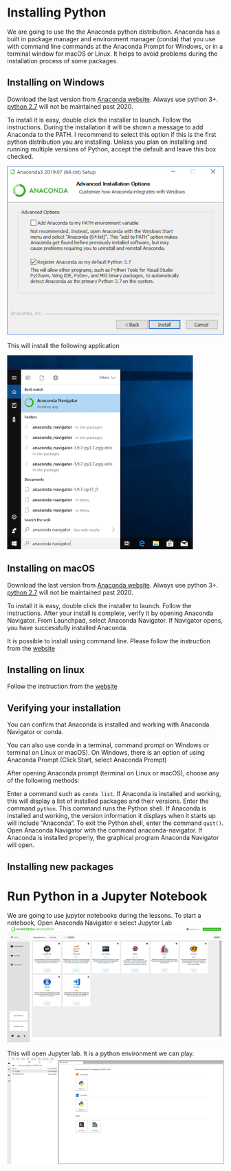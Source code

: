 # Installing Python

We are going to use the the Anaconda python distribution. Anaconda has a built in package manager and environment manager (conda) 
that you use with command line commands at the Anaconda Prompt for Windows, or in a terminal window for macOS or Linux.
It helps to avoid problems during the installation process of some packages. 

## Installing on Windows

Download the last version from [Anaconda website]( https://www.anaconda.com/distribution/#windows). Always use python 3+.
[python 2.7](https://pythonclock.org/) will not be maintained past 2020. 

To install it is easy, double click the installer to launch. Follow the instructions. During the installation it will be
shown a message to add Anaconda to the PATH. I recommend to select this option if this is the first python distribution
you are installing. Unless you plan on installing and running multiple versions of
Python, accept the default and leave this box checked.

![alt text](images/conda.png)

This will install the following application

![alt text](images/anaconda.png)

## Installing on macOS
 
Download the last version from [Anaconda website]( https://www.anaconda.com/downloads#macos). Always use python 3+.
[python 2.7](https://pythonclock.org/) will not be maintained past 2020. 

To install it is easy, double click the installer to launch. Follow the instructions. 
After your install is complete, verify it by opening Anaconda Navigator. From Launchpad, 
select Anaconda Navigator. If Navigator opens, you have successfully installed Anaconda. 


It is possible to install using command line. Please follow the instruction from the 
[website](https://docs.anaconda.com/anaconda/install/mac-os/)

## Installing on linux
Follow the instruction from the  [website](https://docs.anaconda.com/anaconda/install/linux/)

## Verifying your installation
You can confirm that Anaconda is installed and working with Anaconda Navigator or conda.

You can also use conda in a terminal, command prompt on Windows or terminal on Linux or macOS).
On Windows, there is an option of using Anaconda Prompt (Click Start, select Anaconda Prompt)

After opening Anaconda prompt (terminal on Linux or macOS), choose any of the following methods:

Enter a command such as `conda list`. If Anaconda is installed and working, this will display a 
list of installed packages and their versions.
Enter the command `python`. This command runs the Python shell.
 If Anaconda is installed and working, the version information it displays when it 
 starts up will include “Anaconda”. To exit the Python shell, enter the command `quit()`.
Open Anaconda Navigator with the command anaconda-navigator. 
If Anaconda is installed properly, the graphical program Anaconda Navigator will open.

## Installing new packages



# Run Python in a Jupyter Notebook

We are going to use jupyter notebooks during the lessons. To start a notebook, Open Anaconda 
Navigator e select Jupyter Lab
![alt text](images/navegator.png)

This will open Jupyter lab. It is a python environment we can play. 
![alt text](images/jupyter.png)